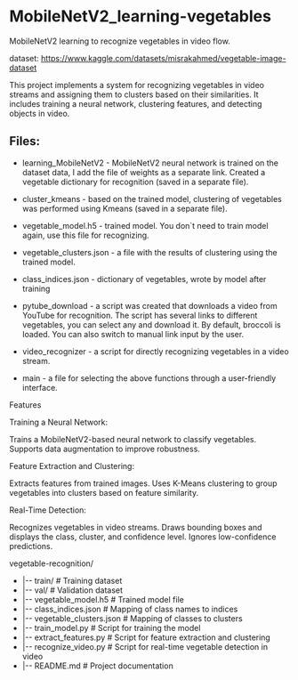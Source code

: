 # MobileNetV2_learning-vegetables
MobileNetV2 learning to recognize vegetables in video flow.

dataset: https://www.kaggle.com/datasets/misrakahmed/vegetable-image-dataset 

This project implements a system for recognizing vegetables in video streams and assigning them to clusters based on their similarities. It includes training a neural network, clustering features, and detecting objects in video.

## Files:

- learning_MobileNetV2 - MobileNetV2 neural network is trained on the dataset data, I add the file of weights as a separate link.
Created a vegetable dictionary for recognition (saved in a separate file).

- cluster_kmeans - based on the trained model, clustering of vegetables was performed using Kmeans (saved in a separate file).
  
- vegetable_model.h5 - trained model. You don`t need to train model again, use this file for recognizing.

- vegetable_clusters.json - a file with the results of clustering using the trained model.

- class_indices.json - dictionary of vegetables, wrote by model after training

- pytube_download - a script was created that downloads a video from YouTube for recognition. The script has several links to different vegetables, you can select any and download it. By default, broccoli is loaded. You can also switch to manual link input by the user.

- video_recognizer - a script for directly recognizing vegetables in a video stream.

- main - a file for selecting the above functions through a user-friendly interface.

Features

Training a Neural Network:

Trains a MobileNetV2-based neural network to classify vegetables.
Supports data augmentation to improve robustness.

Feature Extraction and Clustering:

Extracts features from trained images.
Uses K-Means clustering to group vegetables into clusters based on feature similarity.

Real-Time Detection:

Recognizes vegetables in video streams.
Draws bounding boxes and displays the class, cluster, and confidence level.
Ignores low-confidence predictions.

vegetable-recognition/
- |-- train/                 # Training dataset
- |-- val/                   # Validation dataset
- |-- vegetable_model.h5     # Trained model file
- |-- class_indices.json     # Mapping of class names to indices
- |-- vegetable_clusters.json # Mapping of classes to clusters
- |-- train_model.py         # Script for training the model
- |-- extract_features.py    # Script for feature extraction and clustering
- |-- recognize_video.py     # Script for real-time vegetable detection in video
- |-- README.md              # Project documentation
